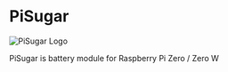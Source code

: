 # PiSugar
![PiSugar Logo](https://raw.githubusercontent.com/JdaieLin/PiSugar/master/logo.jpg)

PiSugar is battery module for Raspberry Pi Zero / Zero W
